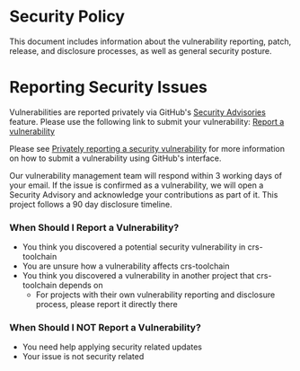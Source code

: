 # Security Policy

This document includes information about the vulnerability reporting, patch,
release, and disclosure processes, as well as general security posture.

# Reporting Security Issues

Vulnerabilities are reported privately via GitHub's
[Security Advisories](https://docs.github.com/en/code-security/security-advisories)
feature. Please use the following link to submit your vulnerability:
[Report a vulnerability](https://github.com/Traceableai/crs-toolchain/security/advisories/new)

Please see
[Privately reporting a security vulnerability](https://docs.github.com/en/code-security/security-advisories/guidance-on-reporting-and-writing/privately-reporting-a-security-vulnerability#privately-reporting-a-security-vulnerability)
for more information on how to submit a vulnerability using GitHub's interface.

Our vulnerability management team will respond within 3 working days of your
email. If the issue is confirmed as a vulnerability, we will open a
Security Advisory and acknowledge your contributions as part of it. This project
follows a 90 day disclosure timeline.


### When Should I Report a Vulnerability?

- You think you discovered a potential security vulnerability in crs-toolchain
- You are unsure how a vulnerability affects crs-toolchain
- You think you discovered a vulnerability in another project that crs-toolchain depends on
  - For projects with their own vulnerability reporting and disclosure process, please report it directly there

### When Should I NOT Report a Vulnerability?

- You need help applying security related updates
- Your issue is not security related
